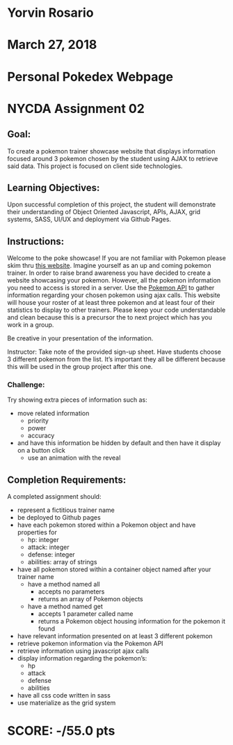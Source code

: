 # Yorvin Rosario
# March 27, 2018
# Personal Pokedex Webpage
# NYCDA Assignment 02



## Goal:

To create a pokemon trainer showcase website that displays information focused around 3 pokemon chosen by the student using AJAX to retrieve said data. This project is focused on client side technologies.

## Learning Objectives:

Upon successful completion of this project, the student will demonstrate their understanding of Object Oriented Javascript, APIs, AJAX, grid systems, SASS, UI/UX and deployment via Github Pages.

 

## Instructions:

Welcome to the poke showcase! If you are not familiar with Pokemon please skim thru [this website](https://www.pokemon.com/us/). Imagine yourself as an up and coming pokemon trainer. In order to raise brand awareness you have decided to create a website showcasing your pokemon. However, all the pokemon information you need to access is stored in a server. Use the [Pokemon API](https://pokeapi.co/) to gather information regarding your chosen pokemon using ajax calls. This website will house your roster of at least three pokemon and at least four of their statistics to display to other trainers. Please keep your code understandable and clean because this is a precursor the to next project which has you work in a group.

Be creative in your presentation of the information.

Instructor: Take note of the provided sign-up sheet. Have students choose 3 different pokemon from the list. It’s important they all be different because this will be used in the group project after this one.

 

### Challenge:

Try showing extra pieces of information such as:

* move related information
    - priority
    - power
    - accuracy
* and have this information be hidden by default and then have it display on a button click
    - use an animation with the reveal
 

## Completion Requirements:

A completed assignment should:

* represent a fictitious trainer name
* be deployed to Github pages
* have each pokemon stored within a Pokemon object and have properties for
    - hp: integer
    - attack: integer
    - defense: integer
    - abilities: array of strings
* have all pokemon stored within a container object named after your trainer name
    - have a method named all
        - accepts no parameters
        - returns an array of Pokemon objects
    - have a method named get
        - accepts 1 parameter called name
        - returns a Pokemon object housing information for the pokemon it found
* have relevant information presented on at least 3 different pokemon
* retrieve pokemon information via the Pokemon API
* retrieve information using javascript ajax calls
* display information regarding the pokemon’s:
    - hp
    - attack
    - defense
    - abilities
* have all css code written in sass
* use materialize as the grid system




# SCORE: -/55.0 pts
